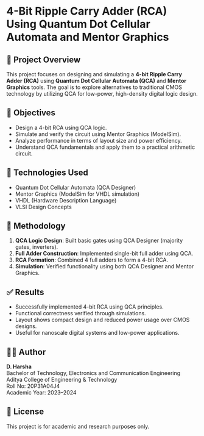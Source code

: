 # 4-Bit Ripple Carry Adder (RCA) Using Quantum Dot Cellular Automata and Mentor Graphics

## 📘 Project Overview

This project focuses on designing and simulating a **4-bit Ripple Carry Adder (RCA)** using **Quantum Dot Cellular Automata (QCA)** and **Mentor Graphics** tools. The goal is to explore alternatives to traditional CMOS technology by utilizing QCA for low-power, high-density digital logic design.

## 🎯 Objectives

- Design a 4-bit RCA using QCA logic.
- Simulate and verify the circuit using Mentor Graphics (ModelSim).
- Analyze performance in terms of layout size and power efficiency.
- Understand QCA fundamentals and apply them to a practical arithmetic circuit.

## 🧠 Technologies Used

- Quantum Dot Cellular Automata (QCA Designer)
- Mentor Graphics (ModelSim for VHDL simulation)
- VHDL (Hardware Description Language)
- VLSI Design Concepts


## 🔬 Methodology

1. **QCA Logic Design**: Built basic gates using QCA Designer (majority gates, inverters).
2. **Full Adder Construction**: Implemented single-bit full adder using QCA.
3. **RCA Formation**: Combined 4 full adders to form a 4-bit RCA.
4. **Simulation**: Verified functionality using both QCA Designer and Mentor Graphics.

## ✅ Results

- Successfully implemented 4-bit RCA using QCA principles.
- Functional correctness verified through simulations.
- Layout shows compact design and reduced power usage over CMOS designs.
- Useful for nanoscale digital systems and low-power applications.

## 👨‍🎓 Author

**D. Harsha**  
Bachelor of Technology, Electronics and Communication Engineering  
Aditya College of Engineering & Technology  
Roll No: 20P31A04J4  
Academic Year: 2023–2024

## 📜 License

This project is for academic and research purposes only.


